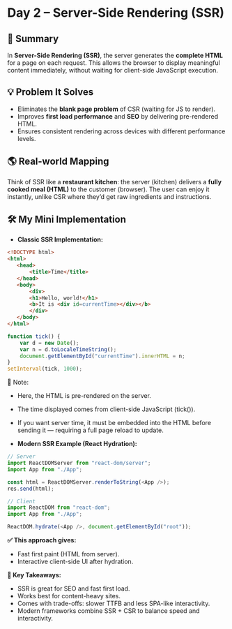 # Day 2 – Server-Side Rendering (SSR)

## 📄 Summary
In **Server-Side Rendering (SSR)**, the server generates the **complete HTML** for a page on each request. This allows the browser to display meaningful content immediately, without waiting for client-side JavaScript execution.

## 💡 Problem It Solves
- Eliminates the **blank page problem** of CSR (waiting for JS to render).  
- Improves **first load performance** and **SEO** by delivering pre-rendered HTML.  
- Ensures consistent rendering across devices with different performance levels.  

## 🌎 Real-world Mapping
Think of SSR like a **restaurant kitchen**: the server (kitchen) delivers a **fully cooked meal (HTML)** to the customer (browser). The user can enjoy it instantly, unlike CSR where they’d get raw ingredients and instructions.

## 🛠 My Mini Implementation
- **Classic SSR Implementation:**
```html
<!DOCTYPE html>
<html>
   <head>
       <title>Time</title>
   </head>
   <body>
       <div>
       <h1>Hello, world!</h1>
       <b>It is <div id=currentTime></div></b>
       </div>
   </body>
</html>
```
```javascript
function tick() {
    var d = new Date();
    var n = d.toLocaleTimeString();
    document.getElementById("currentTime").innerHTML = n;
}
setInterval(tick, 1000);
```

📌 Note:
- Here, the HTML is pre-rendered on the server.
- The time displayed comes from client-side JavaScript (tick()).
- If you want server time, it must be embedded into the HTML before sending it — requiring a full page reload to update.

- **Modern SSR Example (React Hydration):**
```javascript
// Server
import ReactDOMServer from "react-dom/server";
import App from "./App";

const html = ReactDOMServer.renderToString(<App />);
res.send(html);

// Client
import ReactDOM from "react-dom";
import App from "./App";

ReactDOM.hydrate(<App />, document.getElementById("root"));

```

**✅ This approach gives:**
- Fast first paint (HTML from server).
- Interactive client-side UI after hydration.

**🎯 Key Takeaways:**
- SSR is great for SEO and fast first load.
- Works best for content-heavy sites.
- Comes with trade-offs: slower TTFB and less SPA-like interactivity.
- Modern frameworks combine SSR + CSR to balance speed and interactivity.